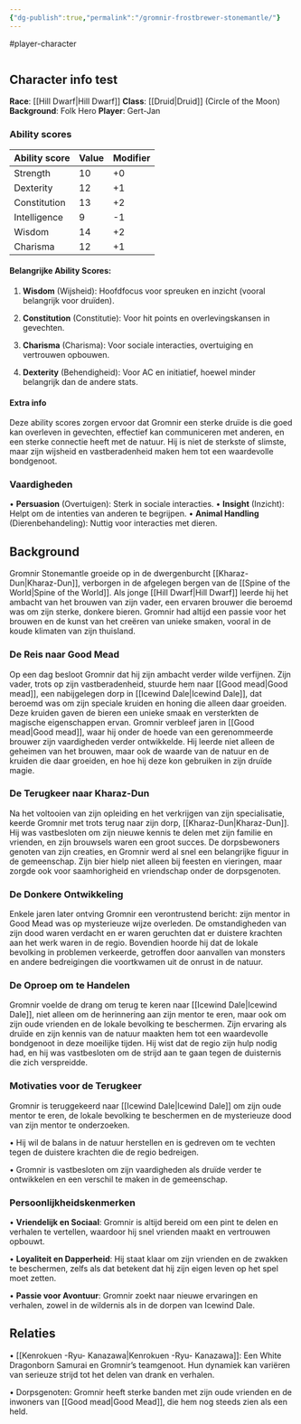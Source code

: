 ```yaml
---
{"dg-publish":true,"permalink":"/gromnir-frostbrewer-stonemantle/"}
---
```


#player-character 
```table-of-contents
```

## Character info test
**Race**: [[Hill Dwarf\|Hill Dwarf]]
**Class**: [[Druid\|Druid]] (Circle of the Moon)
**Background**: Folk Hero
**Player**: Gert-Jan

### Ability scores

| Ability score | Value | Modifier |
| ------------- | ----- | -------- |
| Strength      | 10    | +0       |
| Dexterity     | 12    | +1       |
| Constitution  | 13    | +2       |
| Intelligence  | 9     | -1       |
| Wisdom        | 14    | +2       |
| Charisma      | 12    | +1       |

#### Belangrijke Ability Scores:
1. **Wisdom** (Wijsheid): Hoofdfocus voor spreuken en inzicht (vooral belangrijk voor druïden).

2. **Constitution** (Constitutie): Voor hit points en overlevingskansen in gevechten.

3. **Charisma** (Charisma): Voor sociale interacties, overtuiging en vertrouwen opbouwen.

4. **Dexterity** (Behendigheid): Voor AC en initiatief, hoewel minder belangrijk dan de andere stats.

#### Extra info
Deze ability scores zorgen ervoor dat Gromnir een sterke druïde is die goed kan overleven in gevechten, effectief kan communiceren met anderen, en een sterke connectie heeft met de natuur. Hij is niet de sterkste of slimste, maar zijn wijsheid en vastberadenheid maken hem tot een waardevolle bondgenoot.
  

### Vaardigheden
• **Persuasion** (Overtuigen): Sterk in sociale interacties.
• **Insight** (Inzicht): Helpt om de intenties van anderen te begrijpen.
• **Animal Handling** (Dierenbehandeling): Nuttig voor interacties met dieren.

## Background
Gromnir Stonemantle groeide op in de dwergenburcht [[Kharaz-Dun\|Kharaz-Dun]], verborgen in de afgelegen bergen van de [[Spine of the World\|Spine of the World]]. Als jonge [[Hill Dwarf\|Hill Dwarf]] leerde hij het ambacht van het brouwen van zijn vader, een ervaren brouwer die beroemd was om zijn sterke, donkere bieren. Gromnir had altijd een passie voor het brouwen en de kunst van het creëren van unieke smaken, vooral in de koude klimaten van zijn thuisland.
  
### De Reis naar Good Mead
Op een dag besloot Gromnir dat hij zijn ambacht verder wilde verfijnen. Zijn vader, trots op zijn vastberadenheid, stuurde hem naar [[Good mead\|Good mead]], een nabijgelegen dorp in [[Icewind Dale\|Icewind Dale]], dat beroemd was om zijn speciale kruiden en honing die alleen daar groeiden. Deze kruiden gaven de bieren een unieke smaak en versterkten de magische eigenschappen ervan. Gromnir verbleef jaren in [[Good mead\|Good mead]], waar hij onder de hoede van een gerenommeerde brouwer zijn vaardigheden verder ontwikkelde. Hij leerde niet alleen de geheimen van het brouwen, maar ook de waarde van de natuur en de kruiden die daar groeiden, en hoe hij deze kon gebruiken in zijn druïde magie.

### De Terugkeer naar Kharaz-Dun
Na het voltooien van zijn opleiding en het verkrijgen van zijn specialisatie, keerde Gromnir met trots terug naar zijn dorp, [[Kharaz-Dun\|Kharaz-Dun]]. Hij was vastbesloten om zijn nieuwe kennis te delen met zijn familie en vrienden, en zijn brouwsels waren een groot succes. De dorpsbewoners genoten van zijn creaties, en Gromnir werd al snel een belangrijke figuur in de gemeenschap. Zijn bier hielp niet alleen bij feesten en vieringen, maar zorgde ook voor saamhorigheid en vriendschap onder de dorpsgenoten.

### De Donkere Ontwikkeling
Enkele jaren later ontving Gromnir een verontrustend bericht: zijn mentor in Good Mead was op mysterieuze wijze overleden. De omstandigheden van zijn dood waren verdacht en er waren geruchten dat er duistere krachten aan het werk waren in de regio. Bovendien hoorde hij dat de lokale bevolking in problemen verkeerde, getroffen door aanvallen van monsters en andere bedreigingen die voortkwamen uit de onrust in de natuur.

### De Oproep om te Handelen
Gromnir voelde de drang om terug te keren naar [[Icewind Dale\|Icewind Dale]], niet alleen om de herinnering aan zijn mentor te eren, maar ook om zijn oude vrienden en de lokale bevolking te beschermen. Zijn ervaring als druïde en zijn kennis van de natuur maakten hem tot een waardevolle bondgenoot in deze moeilijke tijden. Hij wist dat de regio zijn hulp nodig had, en hij was vastbesloten om de strijd aan te gaan tegen de duisternis die zich verspreidde.

### Motivaties voor de Terugkeer
Gromnir is teruggekeerd naar [[Icewind Dale\|Icewind Dale]] om zijn oude mentor te eren, de lokale bevolking te beschermen en de mysterieuze dood van zijn mentor te onderzoeken.

• Hij wil de balans in de natuur herstellen en is gedreven om te vechten tegen de duistere krachten die de regio bedreigen.

• Gromnir is vastbesloten om zijn vaardigheden als druïde verder te ontwikkelen en een verschil te maken in de gemeenschap.

### Persoonlijkheidskenmerken
• **Vriendelijk en Sociaal**: Gromnir is altijd bereid om een pint te delen en verhalen te vertellen, waardoor hij snel vrienden maakt en vertrouwen opbouwt.

• **Loyaliteit en Dapperheid**: Hij staat klaar om zijn vrienden en de zwakken te beschermen, zelfs als dat betekent dat hij zijn eigen leven op het spel moet zetten.

• **Passie voor Avontuur**: Gromnir zoekt naar nieuwe ervaringen en verhalen, zowel in de wildernis als in de dorpen van Icewind Dale.


## Relaties
• [[Kenrokuen -Ryu- Kanazawa\|Kenrokuen -Ryu- Kanazawa]]: Een White Dragonborn Samurai en Gromnir’s teamgenoot. Hun dynamiek kan variëren van serieuze strijd tot het delen van drank en verhalen.

• Dorpsgenoten: Gromnir heeft sterke banden met zijn oude vrienden en de inwoners van [[Good mead\|Good Mead]], die hem nog steeds zien als een held.